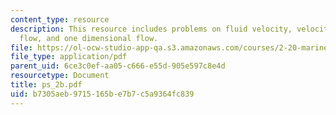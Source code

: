 ```yaml
---
content_type: resource
description: This resource includes problems on fluid velocity, velocity field, incompressable
  flow, and one dimensional flow.
file: https://ol-ocw-studio-app-qa.s3.amazonaws.com/courses/2-20-marine-hydrodynamics-13-021-spring-2005/b7305aeb9715165be7b7c5a9364fc839_ps_2b.pdf
file_type: application/pdf
parent_uid: 6ce3c0ef-aa05-c666-e55d-905e597c8e4d
resourcetype: Document
title: ps_2b.pdf
uid: b7305aeb-9715-165b-e7b7-c5a9364fc839
---
```

